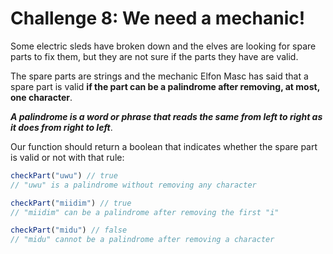 # Challenge 8: We need a mechanic!

Some electric sleds have broken down and the elves are looking for spare parts to fix them, but they are not sure if the parts they have are valid.

The spare parts are strings and the mechanic Elfon Masc has said that a spare part is valid **if the part can be a palindrome after removing, at most, one character**.

***A palindrome is a word or phrase that reads the same from left to right as it does from right to left***.

Our function should return a boolean that indicates whether the spare part is valid or not with that rule:

```javascript
checkPart("uwu") // true
// "uwu" is a palindrome without removing any character

checkPart("miidim") // true
// "miidim" can be a palindrome after removing the first "i"

checkPart("midu") // false
// "midu" cannot be a palindrome after removing a character
```
